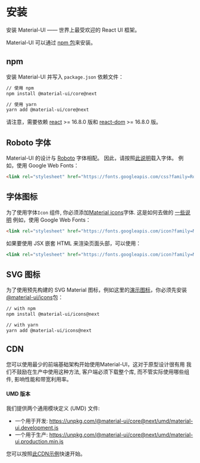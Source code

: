 # 安装

<p class="description">安装 Material-UI —— 世界上最受欢迎的 React UI 框架。</p>

Material-UI 可以通过 [npm 包](https://www.npmjs.com/package/@material-ui/core)来安装。

## npm

安装 Material-UI 并写入 `package.json` 依赖文件：

```sh
// 使用 npm
npm install @material-ui/core@next

// 使用 yarn
yarn add @material-ui/core@next
```

请注意，需要依赖 [react](https://www.npmjs.com/package/react) >= 16.8.0 版和 [react-dom](https://www.npmjs.com/package/react-dom) >= 16.8.0 版。

## Roboto 字体

Material-UI 的设计与 [Roboto](https://fonts.google.com/specimen/Roboto) 字体相配。 因此，请按照[此说明](/components/typography/#general)载入字体。 例如，使用 Google Web Fonts：

```html
<link rel="stylesheet" href="https://fonts.googleapis.com/css?family=Roboto:300,400,500" />
```

## 字体图标

为了使用字体`Icon` 组件, 你必须添加[Material icons](https://material.io/tools/icons/)字体. 这是如何去做的 [一些说明](/components/icons/#font-icons) 例如，使用 Google Web Fonts：

```html
<link rel="stylesheet" href="https://fonts.googleapis.com/icon?family=Material+Icons" />
```

如果要使用 JSX 嵌套 HTML 来渲染页面头部，可以使用：

```jsx
<link rel="stylesheet" href="https://fonts.googleapis.com/icon?family=Material+Icons" />
```

## SVG 图标

为了使用预先构建的 SVG Material 图标，例如这里的[演示图标](/components/icons/)，你必须先安装 [@material-ui/icons](https://www.npmjs.com/package/@material-ui/icons)包：

```sh
// with npm
npm install @material-ui/icons@next

// with yarn
yarn add @material-ui/icons@next
```

## CDN

您可以使用最少的前端基础架构开始使用Material-UI，这对于原型设计很有用 我们不鼓励在生产中使用这种方法, 客户端必须下载整个库, 而不管实际使用哪些组件, 影响性能和带宽利用率。

#### UMD 版本

我们提供两个通用模块定义 (UMD) 文件:

- 一个用于开发: https://unpkg.com/@material-ui/core@next/umd/material-ui.development.js
- 一个用于生产: https://unpkg.com/@material-ui/core@next/umd/material-ui.production.min.js

您可以按照[此CDN示例](https://github.com/mui-org/material-ui/tree/next/examples/cdn-next)快速开始。